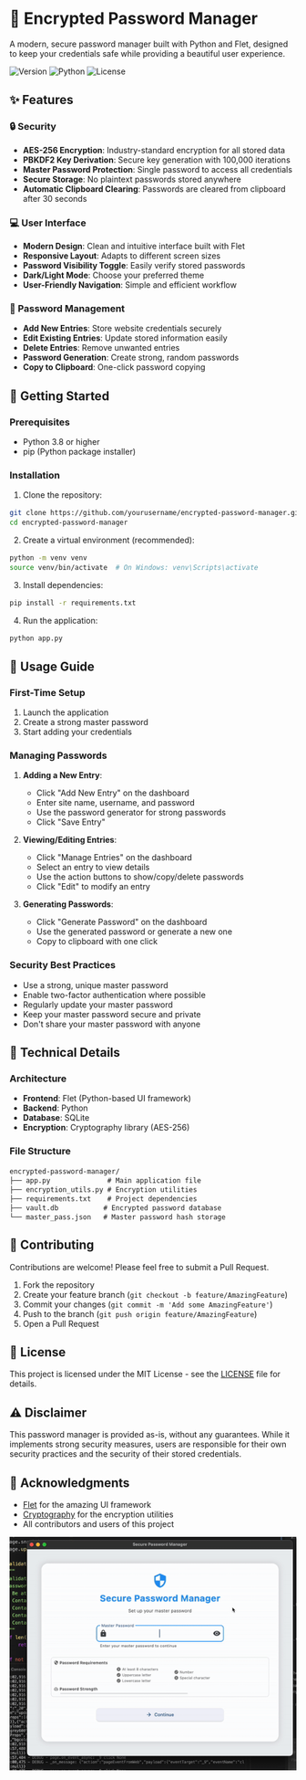 # 🔐 Encrypted Password Manager

A modern, secure password manager built with Python and Flet, designed to keep your credentials safe while providing a beautiful user experience.

![Version](https://img.shields.io/badge/version-1.0.0-blue)
![Python](https://img.shields.io/badge/python-3.8%2B-green)
![License](https://img.shields.io/badge/license-MIT-orange)

## ✨ Features

### 🔒 Security
- **AES-256 Encryption**: Industry-standard encryption for all stored data
- **PBKDF2 Key Derivation**: Secure key generation with 100,000 iterations
- **Master Password Protection**: Single password to access all credentials
- **Secure Storage**: No plaintext passwords stored anywhere
- **Automatic Clipboard Clearing**: Passwords are cleared from clipboard after 30 seconds

### 💻 User Interface
- **Modern Design**: Clean and intuitive interface built with Flet
- **Responsive Layout**: Adapts to different screen sizes
- **Password Visibility Toggle**: Easily verify stored passwords
- **Dark/Light Mode**: Choose your preferred theme
- **User-Friendly Navigation**: Simple and efficient workflow

### 🔄 Password Management
- **Add New Entries**: Store website credentials securely
- **Edit Existing Entries**: Update stored information easily
- **Delete Entries**: Remove unwanted entries
- **Password Generation**: Create strong, random passwords
- **Copy to Clipboard**: One-click password copying

## 🚀 Getting Started

### Prerequisites
- Python 3.8 or higher
- pip (Python package installer)

### Installation

1. Clone the repository:
```bash
git clone https://github.com/yourusername/encrypted-password-manager.git
cd encrypted-password-manager
```

2. Create a virtual environment (recommended):
```bash
python -m venv venv
source venv/bin/activate  # On Windows: venv\Scripts\activate
```

3. Install dependencies:
```bash
pip install -r requirements.txt
```

4. Run the application:
```bash
python app.py
```

## 📝 Usage Guide

### First-Time Setup
1. Launch the application
2. Create a strong master password
3. Start adding your credentials

### Managing Passwords
1. **Adding a New Entry**:
   - Click "Add New Entry" on the dashboard
   - Enter site name, username, and password
   - Use the password generator for strong passwords
   - Click "Save Entry"

2. **Viewing/Editing Entries**:
   - Click "Manage Entries" on the dashboard
   - Select an entry to view details
   - Use the action buttons to show/copy/delete passwords
   - Click "Edit" to modify an entry

3. **Generating Passwords**:
   - Click "Generate Password" on the dashboard
   - Use the generated password or generate a new one
   - Copy to clipboard with one click

### Security Best Practices
- Use a strong, unique master password
- Enable two-factor authentication where possible
- Regularly update your master password
- Keep your master password secure and private
- Don't share your master password with anyone

## 🔧 Technical Details

### Architecture
- **Frontend**: Flet (Python-based UI framework)
- **Backend**: Python
- **Database**: SQLite
- **Encryption**: Cryptography library (AES-256)

### File Structure
```
encrypted-password-manager/
├── app.py              # Main application file
├── encryption_utils.py # Encryption utilities
├── requirements.txt    # Project dependencies
├── vault.db           # Encrypted password database
└── master_pass.json   # Master password hash storage
```

## 🤝 Contributing

Contributions are welcome! Please feel free to submit a Pull Request.

1. Fork the repository
2. Create your feature branch (`git checkout -b feature/AmazingFeature`)
3. Commit your changes (`git commit -m 'Add some AmazingFeature'`)
4. Push to the branch (`git push origin feature/AmazingFeature`)
5. Open a Pull Request

## 📜 License

This project is licensed under the MIT License - see the [LICENSE](LICENSE) file for details.

## ⚠️ Disclaimer

This password manager is provided as-is, without any guarantees. While it implements strong security measures, users are responsible for their own security practices and the security of their stored credentials.

## 🙏 Acknowledgments

- [Flet](https://flet.dev/) for the amazing UI framework
- [Cryptography](https://cryptography.io/) for the encryption utilities
- All contributors and users of this project

![Password Manager Demo](pwd-mng.gif)
